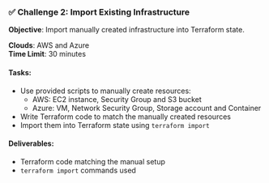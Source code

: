 ### ✅ Challenge 2: Import Existing Infrastructure

**Objective**: Import manually created infrastructure into Terraform state.

**Clouds**: AWS and Azure  
**Time Limit**: 30 minutes

#### Tasks:
- Use provided scripts to manually create resources:
  - AWS: EC2 instance, Security Group and S3 bucket
  - Azure: VM, Network Security Group, Storage account and Container
- Write Terraform code to match the manually created resources
- Import them into Terraform state using `terraform import`

#### Deliverables:
- Terraform code matching the manual setup
- `terraform import` commands used